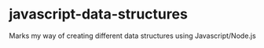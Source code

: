 # javascript-data-structures
Marks my way of creating different data structures using Javascript/Node.js
